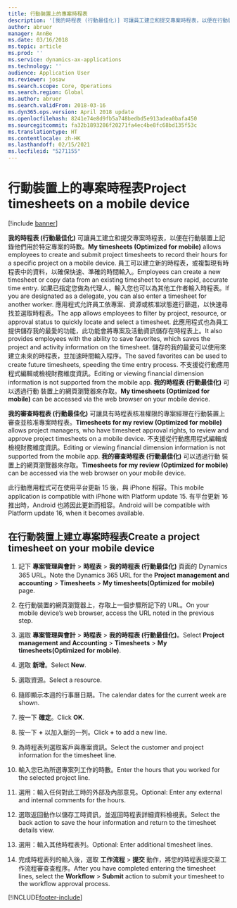 ```yaml
---
title: 行動裝置上的專案時程表
description: '[我的時程表 (行動最佳化)] 可讓員工建立和提交專案時程表，以便在行動裝置上記錄他們用於特定專案的時數。'
author: abruer
manager: AnnBe
ms.date: 03/16/2018
ms.topic: article
ms.prod: ''
ms.service: dynamics-ax-applications
ms.technology: ''
audience: Application User
ms.reviewer: josaw
ms.search.scope: Core, Operations
ms.search.region: Global
ms.author: abruer
ms.search.validFrom: 2018-03-16
ms.dyn365.ops.version: April 2018 update
ms.openlocfilehash: 8241e74e8d9fb5a748bedbd5e913adea0bafa450
ms.sourcegitcommit: fa32b1893286f20271fa4ec4be8fc68bd135f53c
ms.translationtype: HT
ms.contentlocale: zh-HK
ms.lasthandoff: 02/15/2021
ms.locfileid: "5271155"
---
```

# <a name="project-timesheets-on-a-mobile-device"></a><span data-ttu-id="3ba81-103">行動裝置上的專案時程表</span><span class="sxs-lookup"><span data-stu-id="3ba81-103">Project timesheets on a mobile device</span></span>

[!include [banner](../includes/banner.md)]

<span data-ttu-id="3ba81-104">**我的時程表 (行動最佳化)** 可讓員工建立和提交專案時程表，以便在行動裝置上記錄他們用於特定專案的時數。</span><span class="sxs-lookup"><span data-stu-id="3ba81-104">**My timesheets (Optimized for mobile)** allows employees to create and submit project timesheets to record their hours for a specific project on a mobile device.</span></span> <span data-ttu-id="3ba81-105">員工可以建立新的時程表，或複製現有時程表中的資料，以確保快速、準確的時間輸入。</span><span class="sxs-lookup"><span data-stu-id="3ba81-105">Employees can create a new timesheet or copy data from an existing timesheet to ensure rapid, accurate time entry.</span></span> <span data-ttu-id="3ba81-106">如果已指定您做為代理人，輸入您也可以為其他工作者輸入時程表。</span><span class="sxs-lookup"><span data-stu-id="3ba81-106">If you are designated as a delegate, you can also enter a timesheet for another worker.</span></span> <span data-ttu-id="3ba81-107">應用程式允許員工依專案、資源或核准狀態進行篩選，以快速尋找並選取時程表。</span><span class="sxs-lookup"><span data-stu-id="3ba81-107">The app allows employees to filter by project, resource, or approval status to quickly locate and select a timesheet.</span></span> <span data-ttu-id="3ba81-108">此應用程式也為員工提供儲存我的最愛的功能，此功能會將專案及活動資訊儲存在時程表上。</span><span class="sxs-lookup"><span data-stu-id="3ba81-108">It also provides employees with the ability to save favorites, which saves the project and activity information on the timesheet.</span></span> <span data-ttu-id="3ba81-109">儲存的我的最愛可以使用來建立未來的時程表，並加速時間輸入程序。</span><span class="sxs-lookup"><span data-stu-id="3ba81-109">The saved favorites can be used to create future timesheets, speeding the time entry process.</span></span> <span data-ttu-id="3ba81-110">不支援從行動應用程式編輯或檢視財務維度資訊。</span><span class="sxs-lookup"><span data-stu-id="3ba81-110">Editing or viewing financial dimension information is not supported from the mobile app.</span></span> <span data-ttu-id="3ba81-111">**我的時程表 (行動最佳化)** 可以透過行動 裝置上的網頁瀏覽器來存取。</span><span class="sxs-lookup"><span data-stu-id="3ba81-111">**My timesheets (Optimized for mobile)** can be accessed via the web browser on your mobile device.</span></span>

<span data-ttu-id="3ba81-112">**我的審查時程表 (行動最佳化)** 可讓具有時程表核准權限的專案經理在行動裝置上審查並核准專案時程表。</span><span class="sxs-lookup"><span data-stu-id="3ba81-112">**Timesheets for my review (Optimized for mobile)** allows project managers, who have timesheet approval rights, to review and approve project timesheets on a mobile device.</span></span> <span data-ttu-id="3ba81-113">不支援從行動應用程式編輯或檢視財務維度資訊。</span><span class="sxs-lookup"><span data-stu-id="3ba81-113">Editing or viewing financial dimension information is not supported from the mobile app.</span></span> <span data-ttu-id="3ba81-114">**我的審查時程表 (行動最佳化)** 可以透過行動 裝置上的網頁瀏覽器來存取。</span><span class="sxs-lookup"><span data-stu-id="3ba81-114">**Timesheets for my review (Optimized for mobile)** can be accessed via the web browser on your mobile device.</span></span>

<span data-ttu-id="3ba81-115">此行動應用程式可在使用平台更新 15 後，與 iPhone 相容。</span><span class="sxs-lookup"><span data-stu-id="3ba81-115">This mobile application is compatible with iPhone with Platform update 15.</span></span>
<span data-ttu-id="3ba81-116">有平台更新 16 推出時，Android 也將因此更新而相容。</span><span class="sxs-lookup"><span data-stu-id="3ba81-116">Android will be compatible with Platform update 16, when it becomes available.</span></span>

## <a name="create-a-project-timesheet-on-your-mobile-device"></a><span data-ttu-id="3ba81-117">在行動裝置上建立專案時程表</span><span class="sxs-lookup"><span data-stu-id="3ba81-117">Create a project timesheet on your mobile device</span></span>

1.  <span data-ttu-id="3ba81-118">記下 **專案管理與會計** \> **時程表** \> **我的時程表 (行動最佳化)** 頁面的 Dynamics 365 URL。</span><span class="sxs-lookup"><span data-stu-id="3ba81-118">Note the Dynamics 365 URL for the **Project management and accounting** \> **Timesheets** \> **My timesheets(Optimized for mobile)** page.</span></span>

2.  <span data-ttu-id="3ba81-119">在行動裝置的網頁瀏覽器上，存取上一個步驟所記下的 URL。</span><span class="sxs-lookup"><span data-stu-id="3ba81-119">On your mobile device’s web browser, access the URL noted in the previous step.</span></span>
 
3.  <span data-ttu-id="3ba81-120">選取 **專案管理與會計** \> **時程表** \> **我的時程表 (行動最佳化)**。</span><span class="sxs-lookup"><span data-stu-id="3ba81-120">Select **Project management and Accounting** \> **Timesheets** \> **My timesheets(Optimized for mobile)**.</span></span>

4.  <span data-ttu-id="3ba81-121">選取 **新增**。</span><span class="sxs-lookup"><span data-stu-id="3ba81-121">Select **New**.</span></span>

5.  <span data-ttu-id="3ba81-122">選取資源。</span><span class="sxs-lookup"><span data-stu-id="3ba81-122">Select a resource.</span></span>

6.  <span data-ttu-id="3ba81-123">隨即顯示本週的行事曆日期。</span><span class="sxs-lookup"><span data-stu-id="3ba81-123">The calendar dates for the current week are shown.</span></span>

7.  <span data-ttu-id="3ba81-124">按一下 **確定**。</span><span class="sxs-lookup"><span data-stu-id="3ba81-124">Click **OK**.</span></span>

8.  <span data-ttu-id="3ba81-125">按一下 **+** 以加入新的一列。</span><span class="sxs-lookup"><span data-stu-id="3ba81-125">Click **+** to add a new line.</span></span>

9.  <span data-ttu-id="3ba81-126">為時程表列選取客戶與專案資訊。</span><span class="sxs-lookup"><span data-stu-id="3ba81-126">Select the customer and project information for the timesheet line.</span></span>

10. <span data-ttu-id="3ba81-127">輸入您已為所選專案列工作的時數。</span><span class="sxs-lookup"><span data-stu-id="3ba81-127">Enter the hours that you worked for the selected project line.</span></span>

11. <span data-ttu-id="3ba81-128">選用：輸入任何對此工時的外部及內部意見。</span><span class="sxs-lookup"><span data-stu-id="3ba81-128">Optional: Enter any external and internal comments for the hours.</span></span>

12. <span data-ttu-id="3ba81-129">選取返回動作以儲存工時資訊，並返回時程表詳細資料檢視表。</span><span class="sxs-lookup"><span data-stu-id="3ba81-129">Select the back action to save the hour information and return to the timesheet details view.</span></span>

13. <span data-ttu-id="3ba81-130">選用：輸入其他時程表列。</span><span class="sxs-lookup"><span data-stu-id="3ba81-130">Optional: Enter additional timesheet lines.</span></span>

14. <span data-ttu-id="3ba81-131">完成時程表列的輸入後，選取 **工作流程** \> **提交** 動作，將您的時程表提交至工作流程審查查程序。</span><span class="sxs-lookup"><span data-stu-id="3ba81-131">After you have completed entering the timesheet lines, select the **Workflow** \> **Submit** action to submit your timesheet to the workflow approval process.</span></span>


[!INCLUDE[footer-include](../includes/footer-banner.md)]
